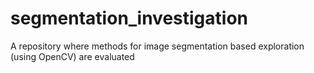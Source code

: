 # segmentation_investigation
A repository where methods for image segmentation based exploration (using OpenCV) are evaluated

